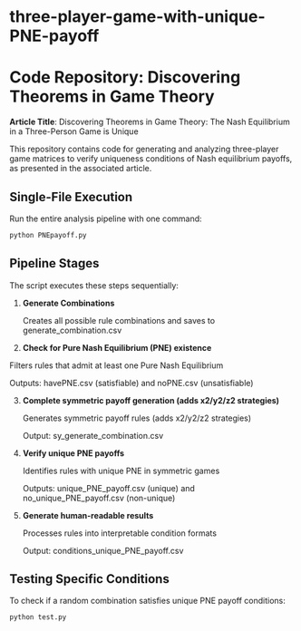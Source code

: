 # three-player-game-with-unique-PNE-payoff
# Code Repository: Discovering Theorems in Game Theory  
**Article Title**: Discovering Theorems in Game Theory: The Nash Equilibrium in a Three-Person Game is Unique  

This repository contains code for generating and analyzing three-player game matrices to verify uniqueness conditions of Nash equilibrium payoffs, as presented in the associated article.

## Single-File Execution  

   Run the entire analysis pipeline with one command:
   ```bash
   python PNEpayoff.py
   ```
## Pipeline Stages  

The script executes these steps sequentially:  

1. **Generate Combinations**
   
   Creates all possible rule combinations and saves to generate_combination.csv
   
2. **Check for Pure Nash Equilibrium (PNE) existence**
   
  Filters rules that admit at least one Pure Nash Equilibrium

  Outputs: havePNE.csv (satisfiable) and noPNE.csv (unsatisfiable)
  
3. **Complete symmetric payoff generation (adds x2/y2/z2 strategies)**
   
   Generates symmetric payoff rules (adds x2/y2/z2 strategies)
   
   Output: sy_generate_combination.csv
   
4. **Verify unique PNE payoffs**
   
   Identifies rules with unique PNE in symmetric games
   
   Outputs: unique_PNE_payoff.csv (unique) and no_unique_PNE_payoff.csv (non-unique)
   
5. **Generate human-readable results**
   
   Processes rules into interpretable condition formats
   
   Output: conditions_unique_PNE_payoff.csv
   
## Testing Specific Conditions
To check if a random combination satisfies unique PNE payoff conditions:
   ```bash
   python test.py
   ```


